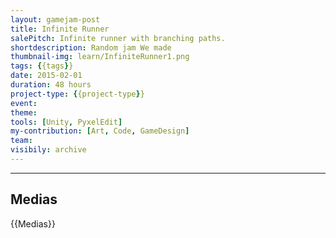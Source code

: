 ```yaml
---
layout: gamejam-post
title: Infinite Runner
salePitch: Infinite runner with branching paths.
shortdescription: Random jam We made
thumbnail-img: learn/InfiniteRunner1.png
tags: {{tags}}
date: 2015-02-01
duration: 48 hours
project-type: {{project-type}}
event: 
theme: 
tools: [Unity, PyxelEdit]
my-contribution: [Art, Code, GameDesign]
team: 
visibily: archive
---
```






***
## Medias

{{Medias}}